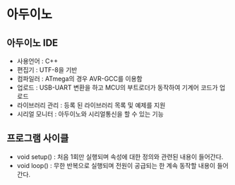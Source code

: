 # 아두이노
## 아두이노 IDE
- 사용언어 : C++
- 편집기 : UTF-8을 기반
- 컴파일러 : ATmega의 경우 AVR-GCC를 이용함
- 업로드 : USB-UART 변환을 하고 MCU의 부트로더가 동작하여 기계어 코드가 업로드
- 라이브러리 관리 : 등록 된 라이브러리 목록 및 예제를 지원
- 시리얼 모니터 : 아두이노와 시리얼통신을 할 수 있는 기능

## 프로그램 사이클
- void setup() : 처음 1회만 실행되며 속성에 대한 정의와 관련된 내용이 들어간다.
- void loop() : 무한 반복으로 실행되며 전원이 공급되는 한 계속 동작할 내용이 들어간다.
